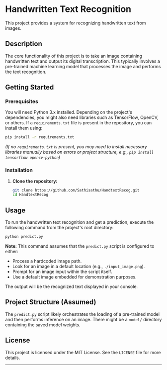 # Handwritten Text Recognition

This project provides a system for recognizing handwritten text from images.

## Description

The core functionality of this project is to take an image containing handwritten text and output its digital transcription. This typically involves a pre-trained machine learning model that processes the image and performs the text recognition.

## Getting Started

### Prerequisites

You will need Python 3.x installed. Depending on the project's dependencies, you might also need libraries such as TensorFlow, OpenCV, or others. If a `requirements.txt` file is present in the repository, you can install them using:

```bash
pip install -r requirements.txt
```
*(If no `requirements.txt` is present, you may need to install necessary libraries manually based on errors or project structure, e.g., `pip install tensorflow opencv-python`)*

### Installation

1.  **Clone the repository:**
    ```bash
    git clone https://github.com/Sathisathu/HandtextRecog.git
    cd HandtextRecog
    ```

## Usage

To run the handwritten text recognition and get a prediction, execute the following command from the project's root directory:

```bash
python predict.py
```

**Note:** This command assumes that the `predict.py` script is configured to either:
*   Process a hardcoded image path.
*   Look for an image in a default location (e.g., `./input_image.png`).
*   Prompt for an image input within the script itself.
*   Use a default image embedded for demonstration purposes.

The output will be the recognized text displayed in your console.

## Project Structure (Assumed)

The `predict.py` script likely orchestrates the loading of a pre-trained model and then performs inference on an image. There might be a `model/` directory containing the saved model weights.

## License

This project is licensed under the MIT License. See the `LICENSE` file for more details.

---